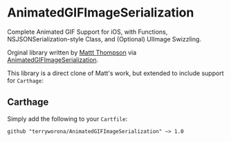 # AnimatedGIFImageSerialization
Complete Animated GIF Support for iOS, with Functions, NSJSONSerialization-style Class, and (Optional) UIImage Swizzling.  

Orginal library written by [Mattt Thompson](https://github.com/mattt) via [AnimatedGIFImageSerialization](https://github.com/mattt/AnimatedGIFImageSerialization).

This library is a direct clone of Matt's work, but extended to include support for `Carthage`:

## Carthage

Simply add the following to your `Cartfile`:

```
github "terryworona/AnimatedGIFImageSerialization" ~> 1.0
```
